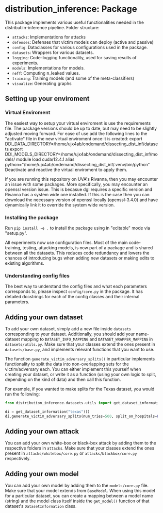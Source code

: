 # distribution_inference: Package

This package implements various useful functionalities needed in the distributiin-inference pipeline.
Folder structure:

- `attacks`: Implementations for attacks
- `defenses`: Defenses that victim models can deploy (active and passive)
- `config`: Dataclasses for various configurations used in the package.
- `datasets`: Wrappers for various datasets.
- `logging`: Code-logging functionality, used for saving results of experiments.
- `models`: Implementations for models.
- `neff`: Computing n_leaked values.
- `training`: Training models (and some of the meta-classifiers)
- `visualize`: Generating graphs

## Setting up your enviroment

### Virtual Enviroment
The easiest way to setup your virtual enviroment is use the requirements file. The package versions should be up to date, but may need to be slightly adjusted moving forward. For ease of use add the following lines to the "activate" file in the new virtual enviroment once it is created: 
    export DDI_DATA_DIRECTORY=/home/ujx4ab/ondemand/dissecting_dist_inf/datasets
    export DDI_MODELS_DIRECTORY=/home/ujx4ab/ondemand/dissecting_dist_inf/models/
    module load cuda/12.4.1
    alias python="/home/ujx4ab/ondemand/dissecting_dist_inf/.venv/bin/python"
Deactivate and reactive the virtual enviroment to apply them.

If you are running this repository on UVA's Rivanna, then you may encounter an issue with some packages. More specifically, you may encounter an openssl version issue. This is becasue dgl requires a specific version and Rivanna has a system wide one installed. If this is the case then you can download the necessary version of openssl locally (openssl-3.4.0) and have dynamically link it to override the system wide version.

### Installing the package

Run `pip install -e .` to install the package using in "editable" mode via "setup.py".

All experiments now use configuration files. Most of the main code- training, testing, attacking models, is now part of a package and is shared between all the datasets. This reduces code redundancy and lowers the chances of introducing bugs when adding new datasets or making edits to existing algorithms.

### Understanding config files

The best way to understand the config files and what each parameters corresponds to, please inspect `config/core.py` in the package. It has detailed docstrings for each of the config classes and their internal parameters.

## Adding your own dataset

To add your own dataset, simply add a new file inside `datasets` corresponding to your dataset. Additionally, you should add your name-dataset mapping to `DATASET_INFO_MAPPING` and `DATASET_WRAPPER_MAPPING` in `datasets/utils.py`. Make sure that your classes extend the ones present in `datasets/base.py`, and implements relevant functions that you want to use.

The function `generate_victim_adversary_splits()` in particular implements functionality to split the data into non-overlapping sets for the victim/adversary each. You can either implement this yourself when creating your dataset, or write it as a function (using your own logic to split, depending on the kind of data) and then call this function.

For example, if you wanted to make splits for the Texas dataset, you would run the following:

```python
from distribution_inference.datasets.utils import get_dataset_information

di = get_dataset_information("texas")()
di.generate_victim_adversary_splits(num_tries=500, split_on_hospitals=False)
```

## Adding your own attack

You can add your own white-box or black-box attack by adding them to the respective folders in `attacks`. Make sure that your classes extend the ones present in `attacks/whitebox/core.py` or `attacks/blackbox/core.py` respectively.

## Adding your own model

You can add your own model by adding them to the `models/core.py` file. Make sure that your model extends from `BaseModel`. When using this model for a particular dataset, you can create a mapping between a model name (string) and the model class itself inside the `get_model()` function of that dataset's `DatasetInformation` class.
